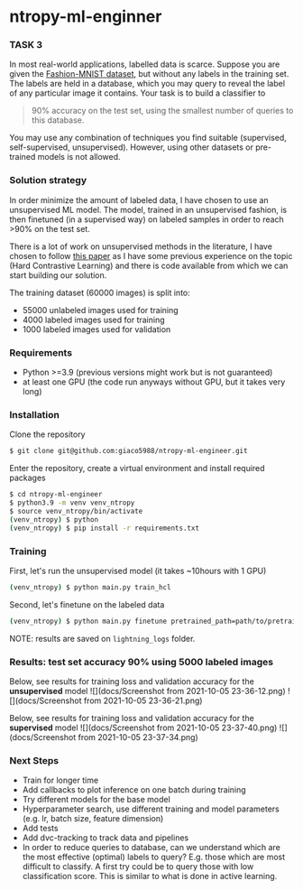 # ntropy-ml-enginner

### TASK 3

In most real-world applications, labelled data is scarce. Suppose you are given
the [Fashion-MNIST dataset](https://github.com/zalandoresearch/fashion-mnist), but without any labels
in the training set. The labels are held in a database, which you may query to
reveal the label of any particular image it contains. Your task is to build a classifier to
>90% accuracy on the test set, using the smallest number of queries to this
>database. 

You may use any combination of techniques you find suitable
(supervised, self-supervised, unsupervised). However, using other datasets or
pre-trained models is not allowed.

### Solution strategy
In order minimize the amount of labeled data, I have chosen to use an unsupervised ML model. The model, trained in an
unsupervised fashion, is then finetuned (in a supervised way) on labeled samples in order to reach >90% on the test set.

There is a lot of work on unsupervised methods in the literature, I have chosen to follow [this paper](https://arxiv.org/pdf/2010.04592.pdf) as I have some
previous experience on the topic (Hard Contrastive Learning) and there is code available from which we can start building
our solution.

The training dataset (60000 images) is split into:
* 55000 unlabeled images used for training
* 4000 labeled images used for training
* 1000 labeled images used for validation

### Requirements
* Python >=3.9 (previous versions might work but is not guaranteed)
* at least one GPU (the code run anyways without GPU, but it takes very long)

### Installation
Clone the repository
```bash
$ git clone git@github.com:giaco5988/ntropy-ml-engineer.git
```
Enter the repository, create a virtual environment and install required packages
```bash
$ cd ntropy-ml-engineer
$ python3.9 -m venv venv_ntropy
$ source venv_ntropy/bin/activate
(venv_ntropy) $ python
(venv_ntropy) $ pip install -r requirements.txt
```

### Training
First, let's run the unsupervised model (it takes ~10hours with 1 GPU)
```bash
(venv_ntropy) $ python main.py train_hcl
```
Second, let's finetune on the labeled data
```bash
(venv_ntropy) $ python main.py finetune pretrained_path=path/to/pretrained/model
```

NOTE: results are saved on `lightning_logs` folder.

### Results: test set accuracy 90% using 5000 labeled images

Below, see results for training loss and validation accuracy for the **unsupervised** model
![](docs/Screenshot from 2021-10-05 23-36-12.png)
![](docs/Screenshot from 2021-10-05 23-36-21.png)

Below, see results for training loss and validation accuracy for the **supervised** model
![](docs/Screenshot from 2021-10-05 23-37-40.png)
![](docs/Screenshot from 2021-10-05 23-37-34.png)

### Next Steps
* Train for longer time
* Add callbacks to plot inference on one batch during training
* Try different models for the base model
* Hyperparameter search, use different training and model parameters (e.g. lr, batch size, feature dimension)
* Add tests
* Add dvc-tracking to track data and pipelines
* In order to reduce queries to database, can we understand which are the most effective (optimal) labels to query?
E.g. those which are most difficult to classify. A first try could be to query those with low classification score.
This is similar to what is done in active learning.
